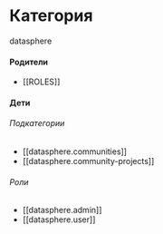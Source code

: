 # Категория

datasphere


#### Родители

- [[ROLES]]


#### Дети

###### Подкатегории
- [[datasphere.communities]]
- [[datasphere.community-projects]]
###### Роли
- [[datasphere.admin]]
- [[datasphere.user]]
